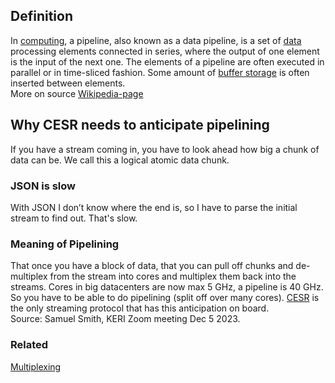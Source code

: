 ## Definition
In [computing](https://en.wikipedia.org/wiki/Computing), a pipeline, also known as a data pipeline, is a set of [data](https://en.wikipedia.org/wiki/Data) processing elements connected in series, where the output of one element is the input of the next one. The elements of a pipeline are often executed in parallel or in time-sliced fashion. Some amount of [buffer storage](https://en.wikipedia.org/wiki/Buffer_(computer_science)) is often inserted between elements.  
More on source [Wikipedia-page](https://en.wikipedia.org/wiki/Pipeline_(computing))

## Why CESR needs to anticipate pipelining
If you have a stream coming in, you have to look ahead how big a chunk of data can be. We call this a logical atomic data chunk.

### JSON is slow
With JSON I don’t know where the end is, so I have to parse the initial stream to find out. That's slow.

### Meaning of Pipelining
That once you have a block of data, that you can pull off chunks and de-multiplex from the stream into cores and multiplex them back into the streams. Cores in big datacenters are now max 5 GHz, a pipeline is 40 GHz. So you have to be able to do pipelining (split off over many cores). [CESR](CESR) is the only streaming protocol that has this anticipation on board.  
Source: Samuel Smith, KERI Zoom meeting Dec 5 2023.

### Related
[Multiplexing](multiplexing)
